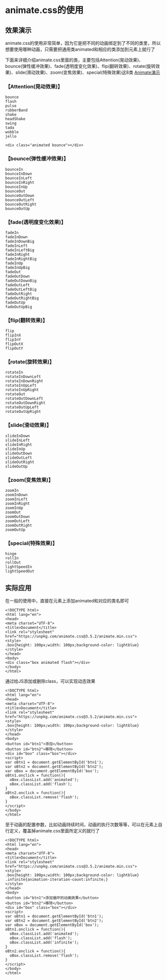# animate.css的使用

## 效果演示
animate.css的使用非常简单，因为它是把不同的动画绑定到了不同的类里，所以想要使用哪种动画，只需要把通用类animated和相应的类添加到元素上就行了

下面来详细介绍animate.css里面的类，主要包括Attention(晃动效果)、bounce(弹性缓冲效果)、fade(透明度变化效果)、flip(翻转效果)、rotate(旋转效果)、slide(滑动效果)、zoom(变焦效果)、special(特殊效果)这8类
[Animate演示](https://daneden.github.io/animate.css/)

### 【Attention(晃动效果)】
```
bounce
flash
pulse
rubberBand
shake
headShake
swing
tada
wobble
jello

<div class="animated bounce"></div>

```

### 【bounce(弹性缓冲效果)】
```
bounceIn
bounceInDown
bounceInLeft
bounceInRight
bounceInUp
bounceOut
bounceOutDown
bounceOutLeft
bounceOutRight
bounceOutUp
```

### 【fade(透明度变化效果)】
```
fadeIn
fadeInDown
fadeInDownBig
fadeInLeft
fadeInLeftBig
fadeInRight
fadeInRightBig
fadeInUp
fadeInUpBig
fadeOut
fadeOutDown
fadeOutDownBig
fadeOutLeft
fadeOutLeftBig
fadeOutRight
fadeOutRightBig
fadeOutUp
fadeOutUpBig
```

### 【flip(翻转效果)】
```
flip
flipInX
flipInY
flipOutX
flipOutY
```

### 【rotate(旋转效果)】 
```
rotateIn
rotateInDownLeft
rotateInDownRight
rotateInUpLeft
rotateInUpRight
rotateOut
rotateOutDownLeft
rotateOutDownRight
rotateOutUpLeft
rotateOutUpRight
```

### 【slide(滑动效果)】 
```
slideInDown
slideInLeft
slideInRight
slideInUp
slideOutDown
slideOutLeft
slideOutRight
slideOutUp
```

### 【zoom(变焦效果)】
```
zoomIn
zoomInDown
zoomInLeft
zoomInRight
zoomInUp
zoomOut
zoomOutDown
zoomOutLeft
zoomOutRight
zoomOutUp
```

### 【special(特殊效果)】 
```
hinge
rollIn
rollOut
lightSpeedIn
lightSpeedOut
```

## 实际应用
在一般的使用中，直接在元素上添加animated和对应的类名即可
```
<!DOCTYPE html>
<html lang="en">
<head>
<meta charset="UTF-8">
<title>Document</title>
<link rel="stylesheet" href="https://unpkg.com/animate.css@3.5.2/animate.min.css">
<style>
.box{height: 100px;width: 100px;background-color: lightblue}
</style>
</head>
<body>
<div class="box animated flash"></div>
</body>
</html>
```
通过给JS添加或删除class，可以实现动态效果
```
<!DOCTYPE html>
<html lang="en">
<head>
<meta charset="UTF-8">
<title>Document</title>
<link rel="stylesheet" href="https://unpkg.com/animate.css@3.5.2/animate.min.css">
<style>
.box{height: 100px;width: 100px;background-color: lightblue}
</style>
</head>
<body>
<button id="btn1">添加</button>
<button id="btn2">移除</button>
<div id="box" class="box"></div>
<script>
var oBtn1 = document.getElementById('btn1');
var oBtn2 = document.getElementById('btn2');
var oBox = document.getElementById('box');
oBtn1.onclick = function(){
  oBox.classList.add('animated');
  oBox.classList.add('flash');
}
oBtn2.onclick = function(){
  oBox.classList.remove('flash');
}
</script>
</body>
</html>
```
至于动画的配置参数，比如动画持续时间，动画的执行次数等等，可以在元素上自行定义，覆盖掉animate.css里面所定义的就行了 
```
<!DOCTYPE html>
<html lang="en">
<head>
<meta charset="UTF-8">
<title>Document</title>
<link rel="stylesheet" href="https://unpkg.com/animate.css@3.5.2/animate.min.css">
<style>
.box{height: 100px;width: 100px;background-color: lightblue}
.infinite{animation-iteration-count:infinite;}
</style>
</head>
<body>
<button id="btn1">添加循环的动画效果</button>
<button id="btn2">移除</button>
<div id="box" class="box"></div>
<script>
var oBtn1 = document.getElementById('btn1');
var oBtn2 = document.getElementById('btn2');
var oBox = document.getElementById('box');
oBtn1.onclick = function(){
  oBox.classList.add('animated');
  oBox.classList.add('flash');
  oBox.classList.add('infinite');
}
oBtn2.onclick = function(){
  oBox.classList.remove('flash');
}
</script>
</body>
</html>
```
